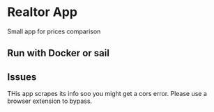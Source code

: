# Realtor App 
Small app for prices comparison 

## Run with Docker or sail 

## Issues 
THis app scrapes its info soo you might get a cors error. Please use a browser extension to bypass. 

